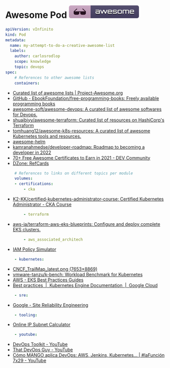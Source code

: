 # Awesome Pod [![Awesome](../img/awesome_badge.svg)](https://github.com/sindresorhus/awesome)

```yaml
apiVersion: vInfinito
kind: Pod
metadata:
  name: my-attempt-to-do-a-creative-awesome-list
  labels:
    author: carlosrodlop
    scope: knowledge
    topic: devops
spec:
    # References to other awesome lists
    containers:
```

- [Curated list of awesome lists | Project-Awesome.org](https://project-awesome.org/)
- [GitHub - EbookFoundation/free-programming-books: Freely available programming books](https://github.sre.pub/EbookFoundation/free-programming-books)
- [awesome-soft/awesome-devops: A curated list of awesome softwares for Devops.](https://github.com/awesome-soft/awesome-devops)
- [shuaibiyy/awesome-terraform: Curated list of resources on HashiCorp's Terraform](https://github.com/shuaibiyy/awesome-terraform)
- [tomhuang12/awesome-k8s-resources: A curated list of awesome Kubernetes tools and resources.](https://github.com/tomhuang12/awesome-k8s-resources)
- [awesome-helm](https://github.com/cdwv/awesome-helm)
- [kamranahmedse/developer-roadmap: Roadmap to becoming a developer in 2022](https://github.com/kamranahmedse/developer-roadmap)
- [70+ Free Awesome Certificates to Earn in 2021 - DEV Community](https://dev.to/panx/50-free-awesome-certificates-to-earn-in-2021-2l7g)
- [DZone: RefCards](https://dzone.com/refcardz)

```yaml
    # References to links on different topics per module
    volumes:
    - certifications:
        - cka
```

- [K2-KK/certified-kubernetes-administrator-course: Certified Kubernetes Administrator - CKA Course](https://github.com/K2-KK/certified-kubernetes-administrator-course)

```yaml
        - terraform
```

- [aws-ia/terraform-aws-eks-blueprints: Configure and deploy complete EKS clusters.](https://github.com/aws-ia/terraform-aws-eks-blueprints)

```yaml
        - aws_associated_architech
```

- [IAM Policy Simulator](https://policysim.aws.amazon.com/home/index.jsp?#)

```yaml
    - kubernetes:
```

- [CNCF_TrailMap_latest.png (7653×8869)](https://raw.githubusercontent.com/cncf/trailmap/master/CNCF_TrailMap_latest.png)
- [vmware-tanzu/k-bench: Workload Benchmark for Kubernetes](https://github.com/vmware-tanzu/k-bench)
- [AWS - EKS Best Practices Guides](https://aws.github.io/aws-eks-best-practices/)
- [Best practices  |  Kubernetes Engine Documentation  |  Google Cloud](https://cloud.google.com/kubernetes-engine/docs/best-practices)

```yaml
    - sre:
```

- [Google - Site Reliability Engineering](https://sre.google/sre-book/table-of-contents/)

```yaml
    - tooling:
```

- [Online IP Subnet Calculator](https://www.subnet-calculator.com/)

```yaml
    - youtube:
```

- [DevOps Toolkit - YouTube](https://www.youtube.com/c/DevOpsToolkit)
- [That DevOps Guy - YouTube](https://www.youtube.com/c/MarcelDempers)
- [Cómo MANGO aplica DevOps: AWS, Jenkins, Kubernetes… | #laFunción 7x29 - YouTube](https://www.youtube.com/watch?v=61C6wD_y1HA&t=195s)